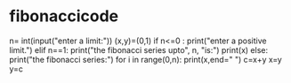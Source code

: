 # fibonaccicode
n= int(input("enter a limit:"))
(x,y)=(0,1)
if n<=0 :
    print("enter a positive limit.")
elif n==1:
    print("the fibonacci series upto", n, "is:")
    print(x)
else:
    print("the fibonacci series:")
    for i in range(0,n):
        print(x,end=" ")
        c=x+y
        x=y
        y=c
